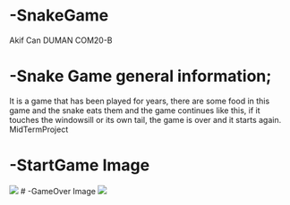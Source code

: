 # -SnakeGame
Akif Can DUMAN
COM20-B
# -Snake Game general information;
It is a game that has been played for years, there are some food in this game and the snake eats them and the game continues like this, if it touches the windowsill or its own tail, the game is over and it starts again.
MidTermProject
# -StartGame Image
<img src="https://user-images.githubusercontent.com/73740265/111914175-1d3c7f00-8a9b-11eb-9632-584ec2000e89.png">
# -GameOver Image
<img src="https://user-images.githubusercontent.com/73740265/111913937-3e50a000-8a9a-11eb-98fc-bc7b0a15d8e9.png">
